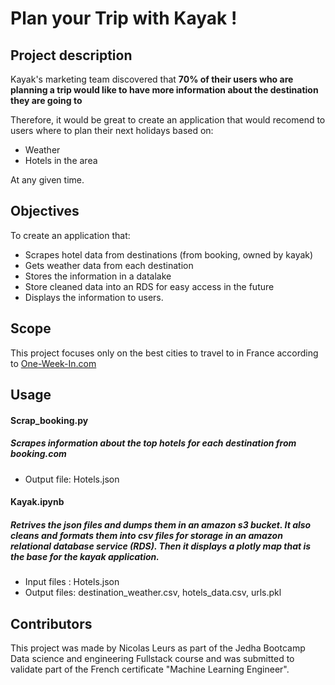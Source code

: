 # Plan your Trip with Kayak !

## Project description
Kayak's marketing team discovered that **70% of their users who are planning a trip would like to have more information about the destination they are going to**

Therefore, it would be great to create an application that would recomend to users where to plan their next holidays based on:
* Weather
* Hotels in the area

At any given time.

## Objectives
To create an application that:
* Scrapes hotel data from destinations (from booking, owned by kayak)
* Gets weather data from each destination
* Stores the information in a datalake
* Store cleaned data into an RDS for easy access in the future
* Displays the information to users.

## Scope
This project focuses only on the best cities to travel to in France according to [One-Week-In.com](https://one-week-in.com/35-cities-to-visit-in-france/)

## Usage

#### Scrap_booking.py
##### Scrapes information about the top hotels for each destination from booking.com
* Output file: Hotels.json

#### Kayak.ipynb
##### Retrives the json files and dumps them in an amazon s3 bucket. It also cleans and formats them into csv files for storage in an amazon relational database service (RDS). Then it displays a plotly map that is the base for the kayak application.
* Input files : Hotels.json
* Output files: destination_weather.csv, hotels_data.csv, urls.pkl

## Contributors

This project was made by Nicolas Leurs as part of the Jedha Bootcamp Data science and engineering Fullstack course and was submitted to validate part of the French certificate "Machine Learning Engineer".

